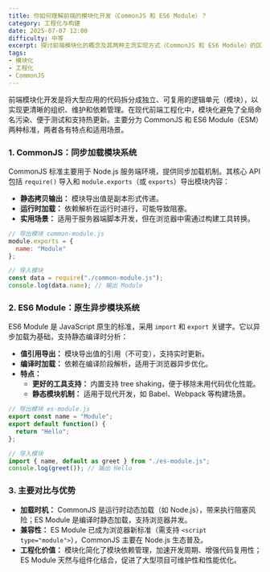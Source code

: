 ```yaml
---
title: 你如何理解前端的模块化开发（CommonJS 和 ES6 Module）？
category: 工程化与构建
date: 2025-07-07 12:00
difficulty: 中等
excerpt: 探讨前端模块化的概念及其两种主流实现方式（CommonJS 和 ES6 Module）的区别与应用场景。
tags:
- 模块化
- 工程化
- CommonJS
---
```

前端模块化开发是将大型应用的代码拆分成独立、可复用的逻辑单元（模块），以实现更清晰的组织、维护和依赖管理。在现代前端工程化中，模块化避免了全局命名污染、便于测试和支持热更新。主要分为 CommonJS 和 ES6 Module（ESM）两种标准，两者各有特点和适用场景。

### 1. CommonJS：同步加载模块系统
CommonJS 标准主要用于 Node.js 服务端环境，提供同步加载机制。其核心 API 包括 `require()` 导入和 `module.exports`（或 `exports`）导出模块内容：
   - **静态拷贝输出：** 模块导出值是副本形式传递。
   - **运行时加载：** 依赖解析在运行时进行，可能导致阻塞。
   - **实用场景：** 适用于服务器端脚本开发，但在浏览器中需通过构建工具转换。

```javascript
// 导出模块 common-module.js
module.exports = {
  name: "Module"
};

// 导入模块
const data = require("./common-module.js");
console.log(data.name); // 输出 Module
```

### 2. ES6 Module：原生异步模块系统
ES6 Module 是 JavaScript 原生的标准，采用 `import` 和 `export` 关键字。它以异步加载为基础，支持静态编译时分析：
   - **值引用导出：** 模块导出值的引用（不可变），支持实时更新。
   - **编译时加载：** 依赖在编译阶段解析，适用于浏览器异步优化。
   - **特点：**
     - **更好的工具支持：** 内置支持 tree shaking，便于移除未用代码优化性能。
     - **静态模块机制：** 适用于现代开发，如 Babel、Webpack 等构建场景。

```javascript
// 导出模块 es-module.js
export const name = "Module";
export default function() { 
  return "Hello";
};

// 导入模块
import { name, default as greet } from "./es-module.js";
console.log(greet()); // 输出 Hello
```

### 3. 主要对比与优势
- **加载时机：** CommonJS 是运行时动态加载（如 Node.js），带来执行阻塞风险；ES Module 是编译时静态加载，支持浏览器并发。
- **兼容性：** ES Module 已成为浏览器新标准（需支持 `<script type="module">`），CommonJS 主要在 Node.js 生态普及。
- **工程化价值：** 模块化简化了模块依赖管理，加速开发周期、增强代码复用性；ES Module 天然与组件化结合，促进了大型项目可维护性和性能优化。
